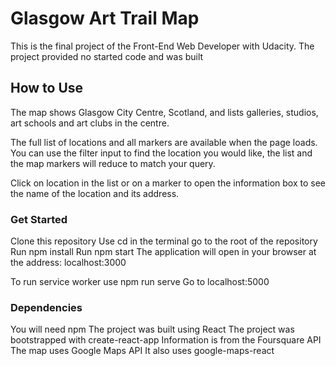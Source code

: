 # Glasgow Art Trail Map

This is the final project of the Front-End Web Developer with Udacity. The project provided no started code and was built

## How to Use

The map shows Glasgow City Centre, Scotland, and lists galleries, studios, art schools and art clubs in the centre.

The full list of locations and all markers are available when the page loads. You can use the filter input to find the location you would like, the list and the map markers will reduce to match your query.

Click on location in the list or on a marker to open the information box to see the name of the location and its address.

### Get Started

Clone this repository
Use cd in the terminal go to the root of the repository
Run npm install
Run npm start
The application will open in your browser at the address: localhost:3000

To run service worker use npm run serve
Go to localhost:5000

### Dependencies

You will need npm
The project was built using React
The project was bootstrapped with create-react-app
Information is from the Foursquare API
The map uses Google Maps API
It also uses google-maps-react
